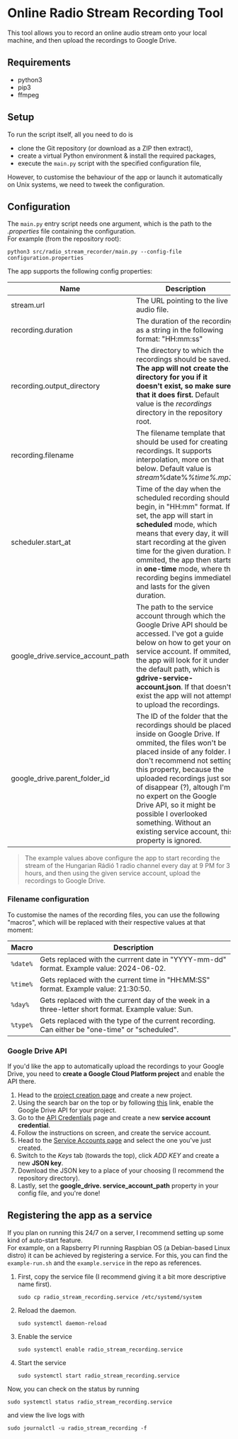 # Online Radio Stream Recording Tool

This tool allows you to record an online audio stream
onto your local machine, and then upload the
recordings to Google Drive.

## Requirements

- python3
- pip3
- ffmpeg

## Setup

To run the script itself, all you need to do is

- clone the Git repository (or download as a ZIP then
  extract),
- create a virtual Python environment & install the
  required packages,
- execute the `main.py` script with the specified
  configuration
  file,

However, to customise the behaviour of the app or
launch it automatically on Unix systems, we need to
tweek the configuration.

## Configuration

The `main.py` entry script needs one argument, which
is the path to the _.properties_ file containing the
configuration.<br/>
For example (from the repository root):

```shell
python3 src/radio_stream_recorder/main.py --config-file configuration.properties
```

The app supports the following config properties:

| Name                              | Description                                                                                                                                                                                                                                                                                                                                                                                                          | Example value                               | Required |
|-----------------------------------|----------------------------------------------------------------------------------------------------------------------------------------------------------------------------------------------------------------------------------------------------------------------------------------------------------------------------------------------------------------------------------------------------------------------|---------------------------------------------|----------|
| stream.url                        | The URL pointing to the live audio file.                                                                                                                                                                                                                                                                                                                                                                             | https://icast.connectmedia.hu/5201/live.mp3 | Yes      |
| recording.duration                | The duration of the recording as a string in the following format: "HH:mm:ss"                                                                                                                                                                                                                                                                                                                                        | 03:00:00                                    | Yes      |
| recording.output_directory        | The directory to which the recordings should be saved. **The app will not create the directory for you if it doesn't exist, so make sure that it does first.** Default value is the _recordings_ directory in the repository root.                                                                                                                                                                                   | /home/pi/Videos/recordings                  | No       |
| recording.filename                | The filename template that should be used for creating recordings. It supports interpolation, more on that below. Default value is _stream_%date%_%time%.mp3_.                                                                                                                                                                                                                                                       | recording_%date%_%day%_%type%.mp3           | No       |
| scheduler.start_at                | Time of the day when the scheduled recording should begin, in "HH:mm" format. If set, the app will start in **scheduled** mode, which means that every day, it will start recording at the given time for the given duration. If ommited, the app then starts in **one-time** mode, where the recording begins immediately and lasts for the given duration.                                                         | 21:00                                       | No       |
| google_drive.service_account_path | The path to the service account through which the Google Drive API should be accessed. I've got a guide below on how to get your on service account. If ommited, the app will look for it under the default path, which is **gdrive-service-account.json**. If that doesn't exist the app will not attempt to upload the recordings.                                                                                 | ./service-account.json                      | No       |
| google_drive.parent_folder_id     | The ID of the folder that the recordings should be placed inside on Google Drive. If ommited, the files won't be placed inside of any folder. I don't recommend not setting this property, because the uploaded recordings just sort of disappear (?), altough I'm no expert on the Google Drive API, so it might be possible I overlooked something. Without an existing service account, this property is ignored. | 10ONXcCMQUmU3o82etIzOxKVm_WLpWAL8           | No       |

> The example values above configure the app to start
> recording the stream of the Hungarian Rádió 1 radio
> channel every day at 9 PM for 3 hours, and then using
> the given service account, upload the recordings to
> Google Drive.

### Filename configuration

To customise the names of the recording files, you can
use the following "macros", which will be replaced
with their respective values at that moment:

| Macro    | Description                                                                                        |
|----------|----------------------------------------------------------------------------------------------------|
| `%date%` | Gets replaced with the currrent date in "YYYY-mm-dd" format. Example value: 2024-06-02.            |
| `%time%` | Gets replaced with the current time in "HH:MM:SS" format. Example value: 21:30:50.                 |
| `%day%`  | Gets replaced with the current day of the week in a three-letter short format. Example value: Sun. |
| `%type%` | Gets replaced with the type of the current recording. Can either be "one-time" or "scheduled".     |

### Google Drive API

If you'd like the app to automatically upload the
recordings to your Google Drive, you need to **create a
Google Cloud Platform project** and enable the API there.

1. Head to
   the [project creation page](https://console.cloud.google.com/projectcreate)
   and create a new
   project.
2. Using the search bar on the top or by
   following [this](https://console.cloud.google.com/marketplace/product/google/drive.googleapis.com)
   link, enable the Google Drive API for your project.
3. Go to
   the [API Credentials](https://console.cloud.google.com/apis/credentials)
   page and create a new **service account credential**.
4. Follow the instructions on screen, and create the
   service account.
5. Head to
   the [Service Accounts page](https://console.cloud.google.com/iam-admin/serviceaccounts)
   and
   select the one you've just created.
6. Switch to the _Keys_ tab (towards the top), click
   _ADD KEY_ and create a new **JSON key**.
7. Download the JSON key to a place of your choosing
   (I recommend the repository directory).
8. Lastly, set the **google_drive.
   service_account_path** property in your config file,
   and you're done!

## Registering the app as a service

If you plan on running this 24/7 on a server, I
recommend setting up some kind of auto-start feature.
<br/>
For example, on a Rapsberry PI running Raspbian OS (a
Debian-based Linux distro) it can be achieved by
registering a service. For this, you can find the
`example-run.sh` and the `example.service` in the repo
as references.

1. First, copy the service file (I recommend giving it a
   bit more descriptive name first).
    ```shell
    sudo cp radio_stream_recording.service /etc/systemd/system
    ```

2. Reload the daemon.
    ```shell
   sudo systemctl daemon-reload
    ```
3. Enable the service
    ```shell
   sudo systemctl enable radio_stream_recording.service
   ```
4. Start the service
   ```shell
   sudo systemctl start radio_stream_recording.service
   ```

Now, you can check on the status by running

```shell
sudo systemctl status radio_stream_recording.service
```

and view the live logs with

```shell
sudo journalctl -u radio_stream_recording -f
```
